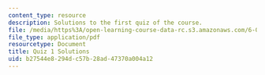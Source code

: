 ```yaml
---
content_type: resource
description: Solutions to the first quiz of the course.
file: /media/https%3A/open-learning-course-data-rc.s3.amazonaws.com/6-013-electromagnetics-and-applications-fall-2005/b27544e8294dc57b28ad47370a004a12_q1_solution.pdf
file_type: application/pdf
resourcetype: Document
title: Quiz 1 Solutions
uid: b27544e8-294d-c57b-28ad-47370a004a12
---
```

